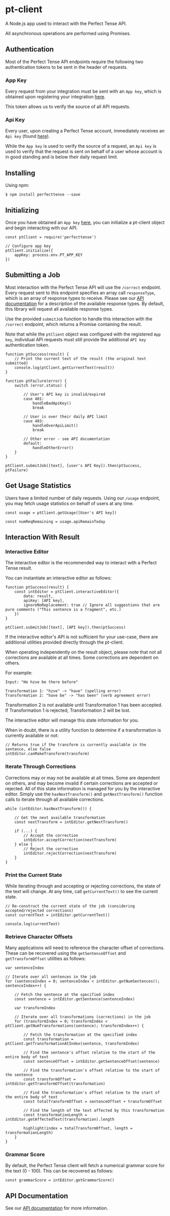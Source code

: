 # pt-client

A Node.js app used to interact with the Perfect Tense API.

All asynchronous operations are performed using Promises.

## Authentication

Most of the Perfect Tense API endpoints require the following two authentication tokens to be sent in the header of requests.

### App Key

Every request from your integration must be sent with an `App key`, which is obtained upon registering your integration [here](https://app.perfecttense.com/api).

This token allows us to verify the source of all API requests.

### Api Key

Every user, upon creating a Perfect Tense account, immediately receives an `Api key` (found [here](https://app.perfecttense.com/api)).

While the `App key` is used to verify the source of a request, an `Api key` is used to verify that the request is sent on behalf of a user whose account is in good standing and is below their daily request limit.

## Installing

Using npm:
```
$ npm install perfecttense --save
```

## Initializing

Once you have obtained an `App key` [here](https://app.perfecttense.com/api), you can initialize a pt-client object and begin interacting with our API.

```
const ptClient = require('perfecttense')

// Configure app key
ptClient.initialize({
    appKey: process.env.PT_APP_KEY
})

```

## Submitting a Job

Most interaction with the Perfect Tense API will use the `/correct` endpoint. Every request sent to this endpoint specifies an array call `responseType`, which is an array of response types to receive. Please see our [API documentation](https://www.perfecttense.com/docs/#introduction) for a description of the available response types. By default, this library will request all available response types.

Use the provided `submitJob` function to handle this interaction with the `/correct` endpoint, which returns a Promise containing the result.

Note that while the `ptClient` object was configured with the registered `App key`, individual API requests must still provide the additional `API key` authentication token.


```
function ptSuccess(result) {
	// Print the current text of the result (the original text submitted)
	console.log(ptClient.getCurrentText(result))
}

function ptFailure(error) {
	switch (error.status) {

		// User's API key is invalid/expired
		case 401:
			handleBadApiKey()
			break

		// User is over their daily API limit
		case 403:
			handleOverApiLimit()
			break

		// Other error - see API documentation
		default:
			handleOtherError()
	}
}

ptClient.submitJob([text], [user's API Key]).then(ptSuccess, ptFailure)

```

## Get Usage Statistics

Users have a limited number of daily requests. Using our `/usage` endpoint, you may fetch usage statistics on behalf of users at any time.

```
const usage = ptClient.getUsage([User's API key])

const numReqRemaining = usage.apiRemainToday
```

## Interaction With Result

### Interactive Editor

The interactive editor is the recommended way to interact with a Perfect Tense result. 

You can instantiate an interactive editor as follows:

```
function ptSuccess(result) {
	const intEditor = ptClient.interactiveEditor({
		data: result,
		apiKey: [API key],
		ignoreNoReplacement: true // Ignore all suggestions that are pure comments ("This sentence is a fragment", etc.)
	})
}

ptClient.submitJob([text], [API key]).then(ptSuccess)

```

If the interactive editor's API is not sufficient for your use-case, there are additional utilities provided directly through the pt-client.

When operating independently on the result object, please note that not all corrections are available at all times. Some corrections are dependent on others.

For example:

```
Input: "He hzve be there before"

Transformation 1: "hzve" -> "have" (spelling error)
Transformation 2: "have be" -> "has been" (verb agreement error)
```

Transformation 2 is not available until Transformation 1 has been accepted. If Transformation 1 is rejected, Transformation 2 will be lost.

The interactive editor will manage this state information for you.

When in doubt, there is a utility function to determine if a transformation is currently available or not:

```
// Returns true if the transform is currently available in the sentence, else false
intEditor.canMakeTransform(transform)
```

### Iterate Through Corrections

Corrections may or may not be available at all times. Some are dependent on others, and may become invalid if certain corrections are accepted or rejected. All of this state information is managed for you by the interactive editor. Simply use the `hasNextTransform()` and `getNextTransform()` function calls to iterate through all available corrections.

```
while (intEditor.hasNextTransform()) {

	// Get the next available transformation
	const nextTransform = intEditor.getNextTransform()

	if (...) {
		// Accept the correction
		intEditor.acceptCorrection(nextTransform)
	} else {
		// Reject the correction
		intEditor.rejectCorrection(nextTransform)
	}
}

```

### Print the Current State

While iterating through and accepting or rejecting corrections, the state of the text will change. At any time, call `getCurrentText()` to see the current state.

```
// Re-construct the current state of the job (considering accepted/rejected corrections)
const currentText = intEditor.getCurrentText()

console.log(currentText)
```

### Retrieve Character Offsets

Many applications will need to reference the character offset of corrections. These can be recovered using the `getSentenceOffset` and `getTransformOffset` utilities as follows:

```
var sentenceIndex

// Iterate over all sentences in the job
for (sentenceIndex = 0; sentenceIndex < intEditor.getNumSentences(); sentenceIndex++) {
	
	// Fetch the sentence at the specified index
	const sentence = intEditor.getSentence(sentenceIndex)

	var transformIndex

	// Iterate over all transformations (corrections) in the job
	for (transformIndex = 0; transformIndex < ptClient.getNumTransformations(sentence); transformIndex++) {

		// Fetch the transformation at the specified index
		const transformation = ptClient.getTransformationAtIndex(sentence, transformIndex)

		// Find the sentence's offset relative to the start of the entire body of text
		const sentenceOffset = intEditor.getSentenceOffset(sentence)

		// Find the transformation's offset relative to the start of the sentence
		const transformOffset = intEditor.getTransformOffset(transformation)

		// Find the transformation's offset relative to the start of the entire body of text
		const totalTransformOffset = sentenceOffset + transformOffset

		// Find the length of the text affected by this transformation
		const transformationLength = intEditor.getAffectedText(transformation).length

		highlight(index = totalTransformOffset, length = transformationLength)
	}
}

```
### Grammar Score

By default, the Perfect Tense client will fetch a numerical grammar score for the text (0 - 100). This can be recovered as follows:

```
const grammarScore = intEditor.getGrammarScore()
```

## API Documentation

See our [API documentation](https://www.perfecttense.com/docs/#introduction) for more information.
